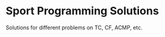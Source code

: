 Sport Programming Solutions
==================

Solutions for different problems on TC, CF, ACMP, etc.
